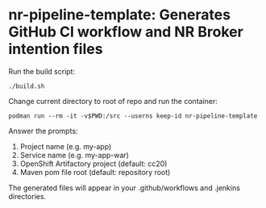 # nr-pipeline-template: Generates GitHub CI workflow and NR Broker intention files

Run the build script:
```
./build.sh
```

Change current directory to root of repo and run the container:
```
podman run --rm -it -v$PWD:/src --userns keep-id nr-pipeline-template
```

Answer the prompts:

1. Project name (e.g. my-app)
2. Service name (e.g. my-app-war)
3. OpenShift Artifactory project (default: cc20)
4. Maven pom file root (default: repository root)

The generated files will appear in your .github/workflows and .jenkins directories.

